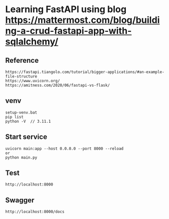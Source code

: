 # Learning FastAPI using blog https://mattermost.com/blog/building-a-crud-fastapi-app-with-sqlalchemy/

## Reference

    https://fastapi.tiangolo.com/tutorial/bigger-applications/#an-example-file-structure
    https://www.uvicorn.org/
    https://amitness.com/2020/06/fastapi-vs-flask/

## venv

    setup-venv.bat
    pip list
    python -V  // 3.11.1

## Start service

    uvicorn main:app --host 0.0.0.0 --port 8000 --reload
    or 
    python main.py

## Test

    http://localhost:8000

## Swagger

    http://localhost:8000/docs

